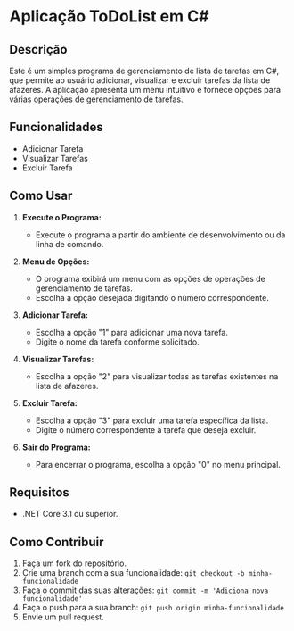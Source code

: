 ﻿# Aplicação ToDoList em C#

## Descrição
Este é um simples programa de gerenciamento de lista de tarefas em C#, que permite ao usuário adicionar, visualizar e excluir tarefas da lista de afazeres. A aplicação apresenta um menu intuitivo e fornece opções para várias operações de gerenciamento de tarefas.

## Funcionalidades
- Adicionar Tarefa
- Visualizar Tarefas
- Excluir Tarefa

## Como Usar
1. **Execute o Programa:**
   - Execute o programa a partir do ambiente de desenvolvimento ou da linha de comando.

2. **Menu de Opções:**
   - O programa exibirá um menu com as opções de operações de gerenciamento de tarefas.
   - Escolha a opção desejada digitando o número correspondente.

3. **Adicionar Tarefa:**
   - Escolha a opção "1" para adicionar uma nova tarefa.
   - Digite o nome da tarefa conforme solicitado.

4. **Visualizar Tarefas:**
   - Escolha a opção "2" para visualizar todas as tarefas existentes na lista de afazeres.

5. **Excluir Tarefa:**
   - Escolha a opção "3" para excluir uma tarefa específica da lista.
   - Digite o número correspondente à tarefa que deseja excluir.

6. **Sair do Programa:**
   - Para encerrar o programa, escolha a opção "0" no menu principal.

## Requisitos
- .NET Core 3.1 ou superior.

## Como Contribuir
1. Faça um fork do repositório.
2. Crie uma branch com a sua funcionalidade: `git checkout -b minha-funcionalidade`
3. Faça o commit das suas alterações: `git commit -m 'Adiciona nova funcionalidade'`
4. Faça o push para a sua branch: `git push origin minha-funcionalidade`
5. Envie um pull request.

